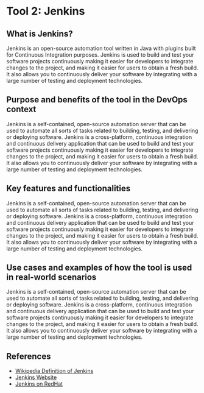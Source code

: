 # Tool 2: Jenkins

## What is Jenkins?

Jenkins is an open-source automation tool written in Java with plugins built for Continuous Integration purposes. Jenkins is used to build and test your software projects continuously making it easier for developers to integrate changes to the project, and making it easier for users to obtain a fresh build. It also allows you to continuously deliver your software by integrating with a large number of testing and deployment technologies.

## Purpose and benefits of the tool in the DevOps context

Jenkins is a self-contained, open-source automation server that can be used to automate all sorts of tasks related to building, testing, and delivering or deploying software. Jenkins is a cross-platform, continuous integration and continuous delivery application that can be used to build and test your software projects continuously making it easier for developers to integrate changes to the project, and making it easier for users to obtain a fresh build. It also allows you to continuously deliver your software by integrating with a large number of testing and deployment technologies.

## Key features and functionalities

Jenkins is a self-contained, open-source automation server that can be used to automate all sorts of tasks related to building, testing, and delivering or deploying software. Jenkins is a cross-platform, continuous integration and continuous delivery application that can be used to build and test your software projects continuously making it easier for developers to integrate changes to the project, and making it easier for users to obtain a fresh build. It also allows you to continuously deliver your software by integrating with a large number of testing and deployment technologies.

## Use cases and examples of how the tool is used in real-world scenarios

Jenkins is a self-contained, open-source automation server that can be used to automate all sorts of tasks related to building, testing, and delivering or deploying software. Jenkins is a cross-platform, continuous integration and continuous delivery application that can be used to build and test your software projects continuously making it easier for developers to integrate changes to the project, and making it easier for users to obtain a fresh build. It also allows you to continuously deliver your software by integrating with a large number of testing and deployment technologies.

## References

- [Wikipedia Definition of Jenkins](https://en.wikipedia.org/wiki/Jenkins_(software))
- [Jenkins Website](https://www.jenkins.io/)
- [Jenkins on RedHat](https://www.redhat.com/en/topics/automation)